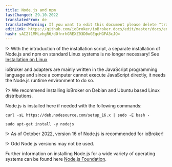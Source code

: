 ```yaml
---
title: Node.js and npm
lastChanged: 29.10.2022
translatedFrom: de
translatedWarning: If you want to edit this document please delete "translatedFrom" field, elsewise this document will be translated automatically again
editLink: https://github.com/ioBroker/ioBroker.docs/edit/master/docs/en/install/nodejs.md
hash: sAI2l1MMLvhgR6/dOfnrhGREXZ03D0oGEqcHGFA3cJQ=
---
```

!> With the introduction of the installation script, a separate installation of Node.js and npm on standard Linux systems is no longer necessary! See [Installation on Linux](https://www.iobroker.net/#de/documentation/install/linux.md)

ioBroker and adapters are mainly written in the JavaScript programming language and since a computer cannot execute JavaScript directly, it needs the Node.js runtime environment to do so.

?> We recommend installing ioBroker on Debian and Ubuntu based Linux distributions.

Node.js is installed here if needed with the following commands:

```curl -sL https://deb.nodesource.com/setup_16.x | sudo -E bash -```

```sudo apt-get install -y nodejs```

!> As of October 2022, version 16 of Node.js is recommended for ioBroker!

!> Odd Node.js versions may not be used.

Further information on installing Node.js for a wide variety of operating systems can be found here [Node.js Foundation](https://nodejs.org/en/download/package-manager/).